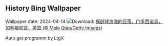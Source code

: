 ## History Bing Wallpaper
Wallpaper date: 2024-04-14
![](https://www.bing.com/th?id=OHR.BowlingBallCali_ZH-CN0434558966_UHD.jpg&w=1000)Download: [保龄球海滩的日落，门多西诺县，加利福尼亚，美国 (© Melo Qiao/Getty Images)](https://www.bing.com/th?id=OHR.BowlingBallCali_ZH-CN0434558966_UHD.jpg)

Auto get programm by LtgX
